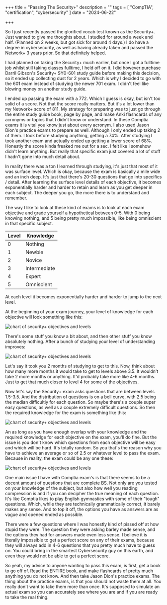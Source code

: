 +++
title = "Passing The Security+"
description = ""
tags = [
    "CompTIA", "certification", "cybersecurity"
]
date = "2024-06-22"

+++

So I just recently passed the glorified vocab test known as the Security+. Just wanted to give me thoughts about. I studied for around a week and half. (Planned on 2 weeks, but got sick for around 4 days.) I do have a degree in cybersecurity, as well as having already taken and passed the Network+ 3 years prior. So that definitely helped. 

I had planned on taking the Security+ much earlier, but once I got a fulltime job whilst still taking classes fulltime, I held off on it. I did however purchase Darril Gibson's Security+ SY0-601 study guide before making this decision, so it ended up collecting dust for 2 years. Which is why I decided to go with the 601 exam instead of studying the newer 701 exam. I didn't feel like blowing money on another study guide. 

I ended up passing the exam with a 772. Which I guess is okay, but isn't too solid of a score. Not that the score really matters. But it's a lot lower than my Network+ score of 811. My strategy for preparing was to just go through the entire study guide book, page by page, and make Anki flashcards of any acronyms or topics that I didn't know or understand. In these Comptia exams it is vital you know just about every acronym. I also used Jason Dion's practice exams to prepare as well. Although I only ended up taking 2 of them. I took before studying anything, getting a 74%. After studying I took another exam and actually ended up getting a lower score of 68%. Honestly the score kinda freaked me out for a sec. I felt like I somehow didn't learn anything. But really that specific exam just covered a lot of stuff I hadn't gone into much detail about. 

In reality there was a ton I learned through studying, it's just that most of it was surface level. Which is okay, because the exam is basically a mile wide and an inch deep. It's just that there's 20-30 questions that go into specifics / detail. After learning the surface level details of each objective, it becomes exponentially harder and harder to retain and learn as you get deeper in each subject. The deeper you go, the more there is to understand and remember. 

The way I like to look at these kind of exams is to look at each exam objective and grade yourself a hypothetical between 0-5. With 0 being knowing nothing, and 5 being pretty much impossible, like being omniscient in that specific subject.

| Level | Knowledge |
| ---   | ---       |
| 0 | Nothing |
| 1 | Newbie |
| 2 | Novice |
| 3 | Intermediate |
| 4 | Expert |
| 5 | Omniscient |

At each level it becomes exponentially harder and harder to jump to the next level.

At the beginning of your exam journey, your level of knowledge for each objective will look something like this:

![chart of security+ objectives and levels](/security_plus/secure1.jpg)

There's some  stuff you know a bit about, and then other stuff you know absolutely nothing. After a bunch of studying your level of understanding improves:

![chart of security+ objectives and levels](/security_plus/secure2.jpg)

Let's say it took you 2 months of studying to get to this. Now, think about how many more months it would take to get to levels above 3.5. It wouldn't take 2 more months or anything. It'd probably take more like 4-6 months. Just to get that much closer to level 4 for some of the objectives. 

Now let's say the Security+ exam asks questions that are between levels 1.5-3.5. And the distribution of questions is on a bell curve, with 2.5 being the median difficultly for each question. So maybe there's a couple super easy questions, as well as a couple extremely difficult questions. So then the required knowledge for the exam is something like this:


![chart of security+ objectives and levels](/security_plus/2.jpg)

An as long as you have enough overlap with your knowledge and the required knowledge for each objective on the exam, you'll do fine. But the issue is you don't know which questions from each objective will be easy and which will be hard. It's totally random. So you that's the reason why you have to achieve an average or so of 2.5 or whatever level to pass the exam. Because in reality, the exam could be any one these:

![chart of security+ objectives and levels](/security_plus/secure.gif)

One main issue I have with Comptia exam's is that there seems to be a decent amount of questions that are complete BS. Not only are you tested on your knowledge of the subject, but also how well you reading compression is and if you can decipher the true meaning of each question. It's like Comptia likes to play English gymnastics with some of their "tough" questions. Which, while they are technically grammatically correct, it barely makes any sense. And to top it off, the options you have as answers are as vague and opened ended as possible. 

There were a few questions where I was honestly kind of pissed off at how stupid they were. The question they were asking barley made sense, and the options they had for answers made even less sense. I believe it is literally impossible to get a perfect score on any of their exams, because they will always add in 4-6 questions that you pretty much have to guess on. You could bring in the smartest Cybersecurity guy on this earth, and even they would not be able to get a perfect score. 

So yeah, my advice to anyone wanting to pass this exam, is first, get a book to go off of. Read the ENTIRE book, and make flashcards of pretty much anything you do not know. And then take Jason Dion's practice exams. The thing about the practice exams, is that you should not waste them at all. You really don't want to take them more than once. It's supposed to simulate an actual exam so you can accurately see where you are and if you are ready to take the real thing. 

